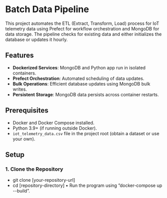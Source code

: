 # Batch Data Pipeline

This project automates the ETL (Extract, Transform, Load) process for IoT telemetry data using Prefect for workflow orchestration and MongoDB for data storage. The pipeline checks for existing data and either initializes the database or updates it hourly.

## Features
- **Dockerized Services**: MongoDB and Python app run in isolated containers.
- **Prefect Orchestration**: Automated scheduling of data updates.
- **Bulk Operations**: Efficient database updates using MongoDB bulk writes.
- **Persistent Storage**: MongoDB data persists across container restarts.

## Prerequisites
- Docker and Docker Compose installed.
- Python 3.9+ (if running outside Docker).
- `iot_telemetry_data.csv` file in the project root (obtain a dataset or use your own).

## Setup

### 1. Clone the Repository
* git clone [your-repository-url]
* cd [repository-directory]
• Run the program using ”docker-compose up --build”.
